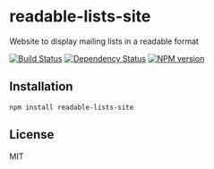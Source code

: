 # readable-lists-site

Website to display mailing lists in a readable format

[![Build Status](https://img.shields.io/travis/ForbesLindesay/readable-lists-site/master.svg)](https://travis-ci.org/ForbesLindesay/readable-lists-site)
[![Dependency Status](https://img.shields.io/david/ForbesLindesay/readable-lists-site.svg)](https://david-dm.org/ForbesLindesay/readable-lists-site)
[![NPM version](https://img.shields.io/npm/v/readable-lists-site.svg)](https://www.npmjs.org/package/readable-lists-site)

## Installation

    npm install readable-lists-site

## License

  MIT
